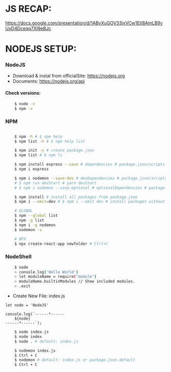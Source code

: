 # JS RECAP:

https://docs.google.com/presentation/d/1ABvXuGOV33jxVCw1Etl8AmLB9yUxD4Dceqq7XI9eBJc

# NODEJS SETUP:

### NodeJS

- Download & instal from officialSite: https://nodejs.org
- Documents: https://nodejs.org/api

#### Check versions:

```sh
    $ node -v
    $ npm -v
```

### NPM

```sh

    $ npm -h # $ npm help
    $ npm list -h # $ npm help list

    $ npm init -y # create package.json
    $ npm list # $ npm ls

    $ npm install express --save # dependencies # package.json/scripts -> "start": "node index.js"
    $ npm i express

    $ npm i nodemon --save-dev # devDependencies # package.json/scripts -> "devStart": "nodemon index.js"
    # $ npm run devStart # yarn devStart
    # $ npm i nodemon --save-optional # optionalDependencies # package.json/scripts -> "optionalStart": "nodemon index.js"

    $ npm install # install all packages from package.json
    $ npm i --omit=dev # $ npm i --omit dev # install packages without devDependencies list.

    # GLOBAL
    $ npm --global list
    $ npm -g list
    $ npm i -g nodemon
    $ nodemon -v

    # NPX
    $ npx create-react-app newfolder # Ctrl+C
```

### NodeShell

```sh
    $ node
    > console.log('Hello World')
    > let moduleName = require("module")
    > moduleName.builtinModules // Show included modules.
    > .exit

```

- Create New File: index.js

```
let node = 'NodeJS'

console.log(`------*------
    ${node}
------*------`);
```

```sh
    $ node index.js
    $ node index
    $ node . # default: index.js
```

```sh
    $ nodemon index.js
    $ Ctrl + C
    $ nodemon # default: index.js or package.json.default
    $ Ctrl + C
```

